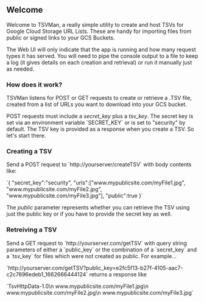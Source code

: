 ## Welcome

<p>Welcome to TSVMan, a really simple utility to create and host TSVs for Google Cloud Storage URL Lists. 
These are handy for importing files from public or signed links to your GCS Buckets.</p>

<p>The Web UI will only indicate that the app is running and how many request types it has served. 
You will need to pipe the console output to a file to keep a log (it gives details on each creation and retrieval) 
or run it manually just as needed.</p>

### How does it work?

<p>TSVMan listens for POST or GET requests to create or retrieve a .TSV file, created from a list of URLs you want to download into your GCS bucket.</p>
<p>POST requests must include a <em>secret_key</em> plus a <em>tsv_key</em>. The secret key is set via an environment variable `SECRET_KEY` 
or is set to "security" by default. The TSV key is provided as a response when you create a TSV. So let's start there.</p>

### Creating a TSV

<p>Send a POST request to `http://yourserver/createTSV` with body contents like:</p>

<p>`{
"secret_key":"security",
"urls":["www.mypublicsite.com/myFile1.jpg", "www.mypublicsite.com/myFile2.jpg", "www.mypublicsite.com/myFile3.jpg"],
"public":true
}`</p>

<p>The <em>public</em> parameter represents whether you can retrieve the TSV using just the public key or if you have to provide the secret key as well.</p>

### Retreiving a TSV

<p>Send a GET request to `http://yourserver.com/getTSV` with query string parameters of either a `public_key` or the combination of a `secret_key` 
and a `tsv_key` for files which were not created as public. For example...</p>

<p>`http://yourserver.com/getTSV?public_key=e2fc5f13-b27f-4105-aac7-c2c7696edeb1_1662666444124` returns a response like</p>

<p>`TsvHttpData-1.0\n
www.mypublicsite.com/myFile1.jpg\n
www.mypublicsite.com/myFile2.jpg\n
www.mypublicsite.com/myFile3.jpg`<p>

